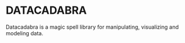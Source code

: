 # DATACADABRA
Datacadabra is a magic spell library for manipulating, visualizing and modeling data.
